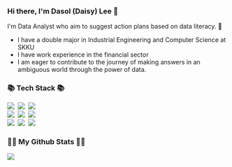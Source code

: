 ### Hi there, I'm Dasol (Daisy) Lee 👋

<p>
  I'm Data Analyst who aim to suggest action plans based on data literacy. 🌿
</p>

- I have a double major in Industrial Engineering and Computer Science at SKKU
- I have work experience in the financial sector
- I am eager to contribute to the journey of making answers in an ambiguous world through the power of data.


<h3>📚 Tech Stack 📚</h3>
<p>
  <img src="https://img.shields.io/badge/Python-3766AB?style=flat-square&logo=Python&logoColor=white"/></a>&nbsp 
  <img src="https://img.shields.io/badge/Postgres-4169E1?style=flat-square&logo=Postgresql&logoColor=white"/></a>&nbsp 
  <img src="https://img.shields.io/badge/Oracle-F80000?style=flat-square&logo=Oracle&logoColor=white"/></a>&nbsp
  <br>
  <img src="https://img.shields.io/badge/Tableau-E97627?style=flat-square&logo=Tableau&logoColor=white"/></a>&nbsp 
  <img src="https://img.shields.io/badge/Google Analytics-E37400?style=flat-square&logo=Google Analytics&logoColor=white"/></a>&nbsp
  <img src="https://img.shields.io/badge/Google BigQuery-669DF6?style=flat-square&logo=Google BigQuery&logoColor=white"/></a>&nbsp
  <br>
  <img src="https://img.shields.io/badge/ChatGPT-74aa9c?style=flat-square&logo=openai&logoColor=white"/></a>&nbsp 
  <img src="https://img.shields.io/badge/AWS-232F3E?style=flat-square&logo=AmazonAWS&logoColor=white"/></a>&nbsp 
  <img src="https://img.shields.io/badge/Docker-2496ED?style=flat-square&logo=Docker&logoColor=white"/></a>&nbsp 
</p>


<h3>👩‍💻 My Github Stats 👩‍💻</h3> 
<div>
  <a href="https://hits.seeyoufarm.com"><img src="https://hits.seeyoufarm.com/api/count/incr/badge.svg?url=https%3A%2F%2Fgithub.com%2Fdasollee2525&count_bg=%23FF6F00&title_bg=%23555555&icon=&icon_color=%23E7E7E7&title=hits&edge_flat=false"/></a>
</div>
